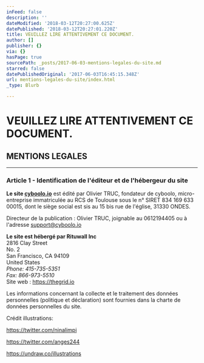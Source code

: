```yaml
---
inFeed: false
description: ''
dateModified: '2018-03-12T20:27:00.625Z'
datePublished: '2018-03-12T20:27:01.220Z'
title: VEUILLEZ LIRE ATTENTIVEMENT CE DOCUMENT.
author: []
publisher: {}
via: {}
hasPage: true
sourcePath: _posts/2017-06-03-mentions-legales-du-site.md
starred: false
datePublishedOriginal: '2017-06-03T16:45:15.348Z'
url: mentions-legales-du-site/index.html
_type: Blurb

---
```

# **VEUILLEZ LIRE ATTENTIVEMENT CE DOCUMENT.**

## MENTIONS LEGALES

---

### Article 1 - Identification de l'éditeur et de l'hébergeur du site

**Le site [cyboolo.io][0]** est édité par Olivier TRUC, fondateur de cyboolo, micro-entreprise immatriculée au RCS de Toulouse sous le n° SIRET 834 169 633 00015, dont le siège social est sis au 15 bis rue de l'église, 31330 ONDES.

Directeur de la publication : Olivier TRUC, joignable au 0612194405 ou à l'adresse support@cyboolo.io

**Le site est hébergé par Rituwall Inc**  
2816 Clay Street  
No. 2  
San Francisco, CA 94109  
United States  
_Phone: 415-735-5351  
Fax: 866-973-5510_  
Site web : https://thegrid.io

Les informations concernant la collecte et le traitement des données personnelles (politique et déclaration) sont fournies dans la charte de données personnelles du site.

Crédit illustrations:

https://twitter.com/ninalimpi

https://twitter.com/anges244

https://undraw.co/illustrations

[0]: https://cyboolo.io/